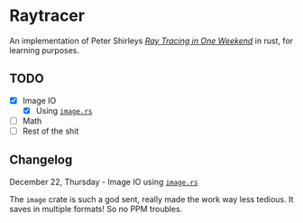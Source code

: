 # Raytracer

An implementation of Peter Shirleys [_Ray Tracing in One Weekend_](https://raytracing.github.io/books/RayTracingInOneWeekend.html) in rust, for learning purposes.

[](./output/output.png)

## TODO

- [x] Image IO
  - [x] Using [`image.rs`](https://docs.rs/image/latest/image/)
- [ ] Math
- [ ] Rest of the shit

## Changelog

December 22, Thursday - Image IO using [`image.rs`](https://docs.rs/image/latest/image/)

The `image` crate is such a god sent, really made the work way less tedious. It saves in multiple formats! So no PPM troubles.
